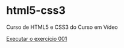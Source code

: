 # html5-css3
 Curso de HTML5 e CSS3 do Curso em Vídeo
 
<a href="https://fabriciacastrogithub.github.io/html5-css3/exercicios/ex001/index.html">Executar o exercício 001</a>
